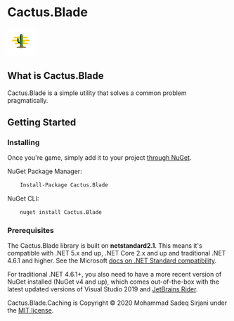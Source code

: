 # Cactus.Blade

![Logo](Image/cactus-64.png)

## What is Cactus.Blade

Cactus.Blade is a simple utility that solves a common problem pragmatically.

## Getting Started

### Installing

Once you're game, simply add it to your project [through NuGet](https://www.nuget.org/packages/Cactus.Blade).

NuGet Package Manager:

```bash
    Install-Package Cactus.Blade
```

NuGet CLI:

```bash
    nuget install Cactus.Blade
```

### Prerequisites

The Cactus.Blade library is built on **netstandard2.1**. This means it's compatible with .NET 5.x and up, .NET Core 2.x and up and traditional .NET 4.6.1 and higher. See the Microsoft [docs on .NET Standard compatibility](https://docs.microsoft.com/en-us/dotnet/standard/net-standard#net-platforms-support).

For traditional .NET 4.6.1+, you also need to have a more recent version of NuGet installed (NuGet v4 and up), which comes out-of-the-box with the latest updated versions of Visual Studio 2019 and [JetBrains Rider](https://www.jetbrains.com/rider/).

Cactus.Blade.Caching is Copyright &copy; 2020 Mohammad Sadeq Sirjani under the [MIT license](LICENSE.txt).
